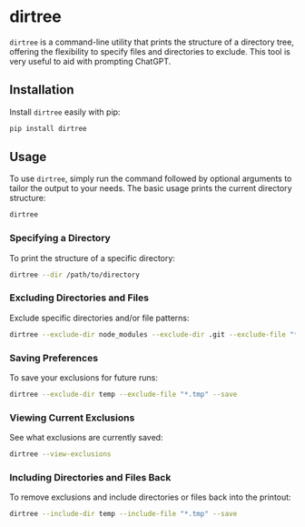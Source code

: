 # dirtree

`dirtree` is a command-line utility that prints the structure of a directory tree, 
offering the flexibility to specify files and directories to exclude. This tool 
is very useful to aid with prompting ChatGPT. 

## Installation

Install `dirtree` easily with pip:

```sh
pip install dirtree
```

## Usage

To use `dirtree`, simply run the command followed by optional arguments to tailor the output to your needs. 
The basic usage prints the current directory structure:

```sh
dirtree
```

### Specifying a Directory

To print the structure of a specific directory:

```sh
dirtree --dir /path/to/directory
```

### Excluding Directories and Files

Exclude specific directories and/or file patterns:

```sh
dirtree --exclude-dir node_modules --exclude-dir .git --exclude-file "*.log"
```

### Saving Preferences

To save your exclusions for future runs:

```sh
dirtree --exclude-dir temp --exclude-file "*.tmp" --save
```

### Viewing Current Exclusions

See what exclusions are currently saved:

```sh
dirtree --view-exclusions
```

### Including Directories and Files Back

To remove exclusions and include directories or files back into the printout:

```sh
dirtree --include-dir temp --include-file "*.tmp" --save
```